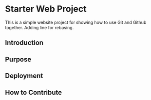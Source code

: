# Starter Web Project

This is a simple website project for showing how to use Git and Github together. Adding  line for rebasing.

## Introduction

## Purpose

## Deployment

## How to Contribute